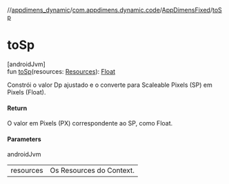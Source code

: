 //[appdimens_dynamic](../../../index.md)/[com.appdimens.dynamic.code](../index.md)/[AppDimensFixed](index.md)/[toSp](to-sp.md)

# toSp

[androidJvm]\
fun [toSp](to-sp.md)(resources: [Resources](https://developer.android.com/reference/kotlin/android/content/res/Resources.html)): [Float](https://kotlinlang.org/api/core/kotlin-stdlib/kotlin/-float/index.html)

Constrói o valor Dp ajustado e o converte para Scaleable Pixels (SP) em Pixels (Float).

#### Return

O valor em Pixels (PX) correspondente ao SP, como Float.

#### Parameters

androidJvm

| | |
|---|---|
| resources | Os Resources do Context. |